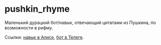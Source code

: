 # pushkin_rhyme

Маленький дурацкий бот/навык, отвечающий цитатами из Пушкина, по возможности в рифму. 

Ссылки: [навык в Алисе](https://alice.ya.ru/s/0a8674b4-8bd9-442d-ac45-9fc0239f8294), [бот в Телеге](https://t.me/pushkin_rhyme_bot).
